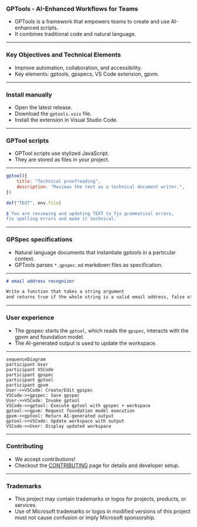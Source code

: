 ### GPTools - AI-Enhanced Workflows for Teams

- GPTools is a framework that empowers teams to create and use AI-enhanced scripts.
- It combines traditional code and natural language.

---

### Key Objectives and Technical Elements

- Improve automation, collaboration, and accessibility.
- Key elements: gptools, gpspecs, VS Code extension, gpvm.

---

### Install manually

- Open the latest release.
- Download the `gptools.vsix` file.
- Install the extension in Visual Studio Code.

---

### GPTool scripts

- GPTool scripts use stylized JavaScript.
- They are stored as files in your project.

---

```js
gptool({
    title: "Technical proofreading",
    description: "Reviews the text as a technical document writer.",
})

def("TEXT", env.file)

$`You are reviewing and updating TEXT to fix grammatical errors, 
fix spelling errors and make it technical.`
```

---

### GPSpec specifications

- Natural language documents that instantiate gptools in a particular context.
- GPTools parses `*.gpspec.md` markdown files as specification.

---

```markdown
# email address recognizer

Write a function that takes a string argument
and returns true if the whole string is a valid email address, false otherwise.
```

---

### User experience

- The gpspec starts the `gptool`, which reads the `gpspec`, interacts with the gpvm and foundation model.
- The AI-generated output is used to update the workspace.

---

```mermaid
sequenceDiagram
participant User
participant VSCode
participant gpspec
participant gptool
participant gpvm
User->>VSCode: Create/Edit gpspec
VSCode->>gpspec: Save gpspec
User->>VSCode: Invoke gptool
VSCode->>gptool: Execute gptool with gpspec + workspace
gptool->>gpvm: Request foundation model execution
gpvm->>gptool: Return AI-generated output
gptool->>VSCode: Update workspace with output
VSCode->>User: Display updated workspace
```

---

### Contributing

- We accept contributions!
- Checkout the [CONTRIBUTING](./CONTRIBUTING.md) page for details and developer setup.

---

### Trademarks

- This project may contain trademarks or logos for projects, products, or services.
- Use of Microsoft trademarks or logos in modified versions of this project must not cause confusion or imply Microsoft sponsorship.

